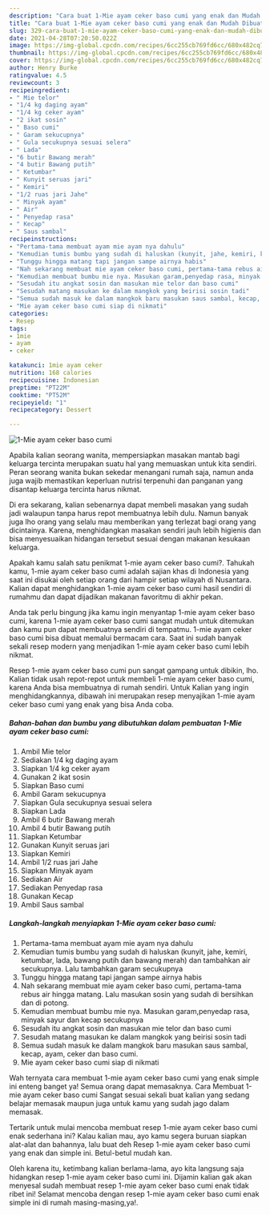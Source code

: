 ```yaml
---
description: "Cara buat 1-Mie ayam ceker baso cumi yang enak dan Mudah Dibuat"
title: "Cara buat 1-Mie ayam ceker baso cumi yang enak dan Mudah Dibuat"
slug: 329-cara-buat-1-mie-ayam-ceker-baso-cumi-yang-enak-dan-mudah-dibuat
date: 2021-04-28T07:20:50.022Z
image: https://img-global.cpcdn.com/recipes/6cc255cb769fd6cc/680x482cq70/1-mie-ayam-ceker-baso-cumi-foto-resep-utama.jpg
thumbnail: https://img-global.cpcdn.com/recipes/6cc255cb769fd6cc/680x482cq70/1-mie-ayam-ceker-baso-cumi-foto-resep-utama.jpg
cover: https://img-global.cpcdn.com/recipes/6cc255cb769fd6cc/680x482cq70/1-mie-ayam-ceker-baso-cumi-foto-resep-utama.jpg
author: Henry Burke
ratingvalue: 4.5
reviewcount: 3
recipeingredient:
- " Mie telor"
- "1/4 kg daging ayam"
- "1/4 kg ceker ayam"
- "2 ikat sosin"
- " Baso cumi"
- " Garam sekucupnya"
- " Gula secukupnya sesuai selera"
- " Lada"
- "6 butir Bawang merah"
- "4 butir Bawang putih"
- " Ketumbar"
- " Kunyit seruas jari"
- " Kemiri"
- "1/2 ruas jari Jahe"
- " Minyak ayam"
- " Air"
- " Penyedap rasa"
- " Kecap"
- " Saus sambal"
recipeinstructions:
- "Pertama-tama membuat ayam mie ayam nya dahulu"
- "Kemudian tumis bumbu yang sudah di haluskan (kunyit, jahe, kemiri, ketumbar, lada, bawang putih dan bawang merah) dan tambahkan air secukupnya. Lalu tambahkan garam secukupnya"
- "Tunggu hingga matang tapi jangan sampe airnya habis"
- "Nah sekarang membuat mie ayam ceker baso cumi, pertama-tama rebus air hingga matang. Lalu masukan sosin yang sudah di bersihkan dan di potong."
- "Kemudian membuat bumbu mie nya. Masukan garam,penyedap rasa, minyak sayur dan kecap secukupnya"
- "Sesudah itu angkat sosin dan masukan mie telor dan baso cumi"
- "Sesudah matang masukan ke dalam mangkok yang beirisi sosin tadi"
- "Semua sudah masuk ke dalam mangkok baru masukan saus sambal, kecap, ayam, ceker dan baso cumi."
- "Mie ayam ceker baso cumi siap di nikmati"
categories:
- Resep
tags:
- 1mie
- ayam
- ceker

katakunci: 1mie ayam ceker 
nutrition: 168 calories
recipecuisine: Indonesian
preptime: "PT22M"
cooktime: "PT52M"
recipeyield: "1"
recipecategory: Dessert

---
```



![1-Mie ayam ceker baso cumi](https://img-global.cpcdn.com/recipes/6cc255cb769fd6cc/680x482cq70/1-mie-ayam-ceker-baso-cumi-foto-resep-utama.jpg)

Apabila kalian seorang wanita, mempersiapkan masakan mantab bagi keluarga tercinta merupakan suatu hal yang memuaskan untuk kita sendiri. Peran seorang  wanita bukan sekedar menangani rumah saja, namun anda juga wajib memastikan keperluan nutrisi terpenuhi dan panganan yang disantap keluarga tercinta harus nikmat.

Di era  sekarang, kalian sebenarnya dapat membeli masakan yang sudah jadi walaupun tanpa harus repot membuatnya lebih dulu. Namun banyak juga lho orang yang selalu mau memberikan yang terlezat bagi orang yang dicintainya. Karena, menghidangkan masakan sendiri jauh lebih higienis dan bisa menyesuaikan hidangan tersebut sesuai dengan makanan kesukaan keluarga. 



Apakah kamu salah satu penikmat 1-mie ayam ceker baso cumi?. Tahukah kamu, 1-mie ayam ceker baso cumi adalah sajian khas di Indonesia yang saat ini disukai oleh setiap orang dari hampir setiap wilayah di Nusantara. Kalian dapat menghidangkan 1-mie ayam ceker baso cumi hasil sendiri di rumahmu dan dapat dijadikan makanan favoritmu di akhir pekan.

Anda tak perlu bingung jika kamu ingin menyantap 1-mie ayam ceker baso cumi, karena 1-mie ayam ceker baso cumi sangat mudah untuk ditemukan dan kamu pun dapat membuatnya sendiri di tempatmu. 1-mie ayam ceker baso cumi bisa dibuat memalui bermacam cara. Saat ini sudah banyak sekali resep modern yang menjadikan 1-mie ayam ceker baso cumi lebih nikmat.

Resep 1-mie ayam ceker baso cumi pun sangat gampang untuk dibikin, lho. Kalian tidak usah repot-repot untuk membeli 1-mie ayam ceker baso cumi, karena Anda bisa membuatnya di rumah sendiri. Untuk Kalian yang ingin menghidangkannya, dibawah ini merupakan resep menyajikan 1-mie ayam ceker baso cumi yang enak yang bisa Anda coba.

<!--inarticleads1-->

##### Bahan-bahan dan bumbu yang dibutuhkan dalam pembuatan 1-Mie ayam ceker baso cumi:

1. Ambil  Mie telor
1. Sediakan 1/4 kg daging ayam
1. Siapkan 1/4 kg ceker ayam
1. Gunakan 2 ikat sosin
1. Siapkan  Baso cumi
1. Ambil  Garam sekucupnya
1. Siapkan  Gula secukupnya sesuai selera
1. Siapkan  Lada
1. Ambil 6 butir Bawang merah
1. Ambil 4 butir Bawang putih
1. Siapkan  Ketumbar
1. Gunakan  Kunyit seruas jari
1. Siapkan  Kemiri
1. Ambil 1/2 ruas jari Jahe
1. Siapkan  Minyak ayam
1. Sediakan  Air
1. Sediakan  Penyedap rasa
1. Gunakan  Kecap
1. Ambil  Saus sambal




<!--inarticleads2-->

##### Langkah-langkah menyiapkan 1-Mie ayam ceker baso cumi:

1. Pertama-tama membuat ayam mie ayam nya dahulu
1. Kemudian tumis bumbu yang sudah di haluskan (kunyit, jahe, kemiri, ketumbar, lada, bawang putih dan bawang merah) dan tambahkan air secukupnya. Lalu tambahkan garam secukupnya
1. Tunggu hingga matang tapi jangan sampe airnya habis
1. Nah sekarang membuat mie ayam ceker baso cumi, pertama-tama rebus air hingga matang. Lalu masukan sosin yang sudah di bersihkan dan di potong.
1. Kemudian membuat bumbu mie nya. Masukan garam,penyedap rasa, minyak sayur dan kecap secukupnya
1. Sesudah itu angkat sosin dan masukan mie telor dan baso cumi
1. Sesudah matang masukan ke dalam mangkok yang beirisi sosin tadi
1. Semua sudah masuk ke dalam mangkok baru masukan saus sambal, kecap, ayam, ceker dan baso cumi.
1. Mie ayam ceker baso cumi siap di nikmati




Wah ternyata cara membuat 1-mie ayam ceker baso cumi yang enak simple ini enteng banget ya! Semua orang dapat memasaknya. Cara Membuat 1-mie ayam ceker baso cumi Sangat sesuai sekali buat kalian yang sedang belajar memasak maupun juga untuk kamu yang sudah jago dalam memasak.

Tertarik untuk mulai mencoba membuat resep 1-mie ayam ceker baso cumi enak sederhana ini? Kalau kalian mau, ayo kamu segera buruan siapkan alat-alat dan bahannya, lalu buat deh Resep 1-mie ayam ceker baso cumi yang enak dan simple ini. Betul-betul mudah kan. 

Oleh karena itu, ketimbang kalian berlama-lama, ayo kita langsung saja hidangkan resep 1-mie ayam ceker baso cumi ini. Dijamin kalian gak akan menyesal sudah membuat resep 1-mie ayam ceker baso cumi enak tidak ribet ini! Selamat mencoba dengan resep 1-mie ayam ceker baso cumi enak simple ini di rumah masing-masing,ya!.

